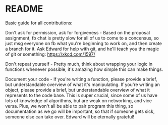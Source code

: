 # README

Basic guide for all contributions:

Don't ask for permission, ask for forgiveness - Based on the proposal assignment, fb chat is pretty slow for all of us to come to a concensus, so just msg everyone on fb what you're beginning to work on, and then create a branch for it. Ask Edward for help with git, and he'll teach you the magic of git or something: https://xkcd.com/1597/

Don't repeat yourself - Pretty much, think about wrapping your logic in functions whenever possible, it's amazing how simple this can make things. 

Document your code - If you're writing a function, please provide a brief, but understandable overview of what it's manipulating. If you're writing an object, please provide a brief, but understandable overview of what it represents to the code base. This is super crucial, since some of us have lots of knowledge of algorithms, but are weak on networking, and vice versa. Plus, we won't all be able to pair program this thing, so documentation as we go will be important, so that if someone gets sick, someone else can take over. Edward will be eternally grateful!
